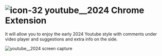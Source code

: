 # ![icon-32](https://github.com/sauloco/youtube__2024/assets/2684443/5bc0bc15-1606-434e-a47b-3dc878ed5f57) youtube__2024 Chrome Extension

It will allow you to enjoy the early 2024 Youtube style with comments under video player and suggestions and extra info on the side.

![youtube__2024 screen capture](https://github.com/sauloco/youtube__2024/assets/2684443/c2ebd021-6360-430d-91de-66af546acc2e)
